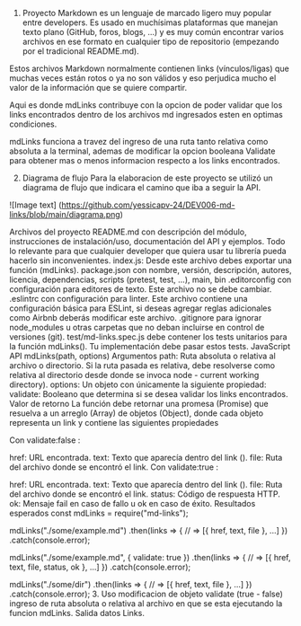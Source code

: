 1. Proyecto
Markdown es un lenguaje de marcado ligero muy popular entre developers. Es usado en muchísimas plataformas que manejan texto plano (GitHub, foros, blogs, ...) y es muy común encontrar varios archivos en ese formato en cualquier tipo de repositorio (empezando por el tradicional README.md).

Estos archivos Markdown normalmente contienen links (vínculos/ligas) que muchas veces están rotos o ya no son válidos y eso perjudica mucho el valor de la información que se quiere compartir.

Aqui es donde mdLinks contribuye con la opcion de poder validar que los links encontrados dentro de los archivos md ingresados esten en optimas condiciones.

mdLinks funciona a travez del ingreso de una ruta tanto relativa como absoluta a la terminal, ademas de modificar la opcion booleana Validate para obtener mas o menos informacion respecto a los links encontrados.

2. Diagrama de flujo
Para la elaboracion de este proyecto se utilizó un diagrama de flujo que indicara el camino que iba a seguir la API.

![Image text] (https://github.com/yessicapv-24/DEV006-md-links/blob/main/diagrama.png)


Archivos del proyecto
README.md con descripción del módulo, instrucciones de instalación/uso, documentación del API y ejemplos. Todo lo relevante para que cualquier developer que quiera usar tu librería pueda hacerlo sin inconvenientes.
index.js: Desde este archivo debes exportar una función (mdLinks).
package.json con nombre, versión, descripción, autores, licencia, dependencias, scripts (pretest, test, ...), main, bin
.editorconfig con configuración para editores de texto. Este archivo no se debe cambiar.
.eslintrc con configuración para linter. Este archivo contiene una configuración básica para ESLint, si deseas agregar reglas adicionales como Airbnb deberás modificar este archivo.
.gitignore para ignorar node_modules u otras carpetas que no deban incluirse en control de versiones (git).
test/md-links.spec.js debe contener los tests unitarios para la función mdLinks(). Tu implementación debe pasar estos tests.
JavaScript API
mdLinks(path, options)
Argumentos
path: Ruta absoluta o relativa al archivo o directorio. Si la ruta pasada es relativa, debe resolverse como relativa al directorio desde donde se invoca node - current working directory).
options: Un objeto con únicamente la siguiente propiedad:
validate: Booleano que determina si se desea validar los links encontrados.
Valor de retorno
La función debe retornar una promesa (Promise) que resuelva a un arreglo (Array) de objetos (Object), donde cada objeto representa un link y contiene las siguientes propiedades

Con validate:false :

href: URL encontrada.
text: Texto que aparecía dentro del link (<a>).
file: Ruta del archivo donde se encontró el link.
Con validate:true :

href: URL encontrada.
text: Texto que aparecía dentro del link (<a>).
file: Ruta del archivo donde se encontró el link.
status: Código de respuesta HTTP.
ok: Mensaje fail en caso de fallo u ok en caso de éxito.
Resultados esperados
const mdLinks = require("md-links");

mdLinks("./some/example.md")
  .then(links => {
    // => [{ href, text, file }, ...]
  })
  .catch(console.error);

mdLinks("./some/example.md", { validate: true })
  .then(links => {
    // => [{ href, text, file, status, ok }, ...]
  })
  .catch(console.error);

mdLinks("./some/dir")
  .then(links => {
    // => [{ href, text, file }, ...]
  })
  .catch(console.error);
3. Uso
modificacion de objeto validate (true - false)
ingreso de ruta absoluta o relativa al archivo en que se esta ejecutando la funcion mdLinks.
Salida datos Links.
